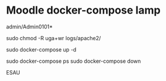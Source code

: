 # Moodle docker-compose lamp
admin/Admin0101*

sudo chmod -R uga+wr logs/apache2/

sudo docker-compose up -d

sudo docker-compose ps
sudo docker-compose down

ESAU